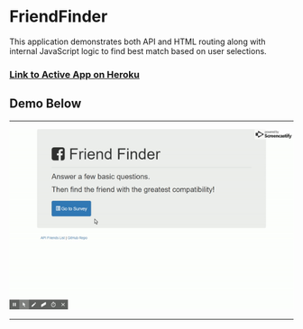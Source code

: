 # FriendFinder
This application demonstrates both API and HTML routing along with internal JavaScript logic to find best match based on user selections.

### [Link to Active App on Heroku](https://friendfinder-8080.herokuapp.com/)


## Demo Below

-----------------------------------------------------------------------
![Demo](/README-Assets/demo.gif)

-----------------------------------------------------------------------
